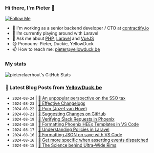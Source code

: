 ### Hi there, I'm Pieter 👋  
[![Follow Me](https://img.shields.io/github/followers/pieterclaerhout?label=Follow&style=social)](https://github.com/pieterclaerhout)

- 🏢 I'm working as a senior backend developer / CTO at [contractify.io](https://contractify.io)
- 🌱 I’m currently playing around with Laravel
- 💬 Ask me about [PHP](https://php.net), [Laravel](http://laravel.com) and [VueJS](https://vuejs.org)
- 😄 Pronouns: Pieter, Duckie, YellowDuck
- 📫 How to reach me: pieter@yellowduck.be

### My stats

![pieterclaerhout's GitHub Stats](https://github-readme-stats.vercel.app/api?username=pieterclaerhout&show_icons=true&count_private=true&line_height=40)

### 📩 Latest Blog Posts from [YellowDuck.be](https://www.yellowduck.be/)
<!-- BLOG-POST-LIST:START -->
- `2024-08-24` | [🔗 An unpopular perspective on the SSO tax](https://www.yellowduck.be/posts/an-unpopular-perspective-on-the-sso-tax-ssoready)  
- `2024-08-23` | [🔗 Effective Changelogs](https://www.yellowduck.be/posts/effective-changelogs)  
- `2024-08-22` | [🔗 Pom &lpar;Jozef van Hove&rpar;](https://www.yellowduck.be/posts/pom)  
- `2024-08-21` | [🔗 Suggesting Changes on GitHub](https://www.yellowduck.be/posts/suggesting-changes-on-github)  
- `2024-08-19` | [🔗 Verifying Slack Requests in Phoenix](https://www.yellowduck.be/posts/verifying-slack-requests-in-phoenix)  
- `2024-08-18` | [🔗 Formatting Phoenix HEEx Templates in VS Code](https://www.yellowduck.be/posts/formatting-heex-templates-in-vscode)  
- `2024-08-17` | [🔗 Understanding Policies in Laravel](https://www.yellowduck.be/posts/understanding-policies-in-laravel)  
- `2024-08-16` | [🐥 Formatting JSON on save with VS Code](https://www.yellowduck.be/posts/formatting-json-on-save-with-vs-code)  
- `2024-08-16` | [🔗 Get more specific when asserting events dispatched](https://www.yellowduck.be/posts/get-more-specific-when-asserting-events-dispatched-mastering-laravel)  
- `2024-08-15` | [🔗 The Science behind Ultra-Wide Rims](https://www.yellowduck.be/posts/the-science-behind-ultra-wide-rims)  

<!-- BLOG-POST-LIST:END -->
